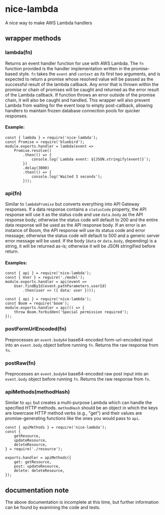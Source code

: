 # nice-lambda

A nice way to make AWS Lambda handlers

## wrapper methods

### lambda(fn)

Returns an event handler function for use with AWS Lambda. The `fn` function
provided is the handler implementation written in the promise-based style.
`fn` takes the `event` and `context` as its first two arguments, and is
expected to return a promise whose resolved value will be passed as the
successful result of the lambda callback. Any error that is thrown within
the promise or chain of promises will be caught and returned as the error
result of the Lambda callback. If function throws an error outside of the
promise chain, it will also be caught and handled. This wrapper will also
prevent Lambda from waiting for the event loop to empty post-callback,
allowing handlers to maintain frozen database connection pools for quicker
responses.

#### Example:

```
const { lambda } = require('nice-lambda');
const Promise = require('bluebird');
module.exports.handler = lambda(event =>
	Promise.resolve()
		.then(() => {
			console.log(`Lambda event: ${JSON.stringify(event)}`);
		})
		.delay(3000)
		.then(() => {
			console.log('Waited 3 seconds');
		}));
```

### api(fn)

Similar to `lambdaPromise` but converts everything into API Gateway responses.
If a data response contains a `statusCode` property, the API response will use
it as the status code and use `data.body` as the API response body; otherwise
the status code will default to 200 and the entire data response will be used
as the API response body. If an error is an instance of Boom, the API response
will use its status code and error message; otherwise the status code will
default to 500 and a generic server error message will be used. If the body
(`data` or `data.body`, depending) is a string, it will be returned as-is;
otherwise it will be JSON stringified before return.

#### Examples:

```
const { api } = require('nice-lambda');
const { User } = require('./model');
module.exports.handler = api(event =>
	User.findById(event.pathParameters.userId)
		.then(user => ({ data: user })));
```

```
const { api } = require('nice-lambda');
const Boom = require('boom');
module.exports.handler = api(() => {
	throw Boom.forbidden('Special permission required');
});
```

### postFormUrlEncoded(fn)

Preprocesses an `event.body64` base64-encoded form-url-encoded input into an
`event.body` object before running `fn`. Returns the raw response from `fn`.

### postRaw(fn)

Preprocesses an `event.body64` base64-encoded raw post input into an
`event.body` object before running `fn`. Returns the raw response from `fn`.

### apiMethods(methodHash)

Similar to `api` but creates a multi-purpose Lambda which can handle the
specified HTTP methods. `methodHash` should be an object in which the keys are
lowercase HTTP method verbs (e.g., "get") and their values are promise-generating
functions like the ones you would pass to `api`.

```
const { apiMethods } = require('nice-lambda');
const {
	getResource,
	updateResource,
	deleteResource,
} = require('./resource');

exports.handler = apiMethods({
	get: getResource,
	post: updateResource,
	delete: deleteResource,
});
```

## documentation note

The above documentation is incomplete at this time, but further information can
be found by examining the code and tests.
